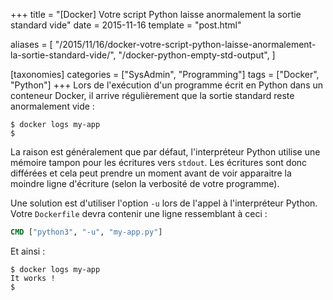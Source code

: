 +++
title = "[Docker] Votre script Python laisse anormalement la sortie standard vide"
date = 2015-11-16
template = "post.html"

aliases = [
  "/2015/11/16/docker-votre-script-python-laisse-anormalement-la-sortie-standard-vide/",
  "/docker-python-empty-std-output",
]

[taxonomies]
categories = ["SysAdmin", "Programming"]
tags = ["Docker", "Python"]
+++
Lors de l'exécution d'un programme écrit en Python dans un conteneur Docker, il
arrive régulièrement que la sortie standard reste anormalement vide :

```
$ docker logs my-app
$
```

La raison est généralement que par défaut, l'interpréteur Python utilise une
mémoire tampon pour les écritures vers `stdout`. Les écritures sont donc
différées et cela peut prendre un moment avant de voir apparaitre la moindre
ligne d'écriture (selon la verbosité de votre programme).

Une solution est d'utiliser l'option `-u` lors de l'appel à l'interpréteur
Python. Votre `Dockerfile` devra contenir une ligne ressemblant à ceci :

```dockerfile
CMD ["python3", "-u", "my-app.py"]
```

Et ainsi :

```
$ docker logs my-app
It works !
$
```
